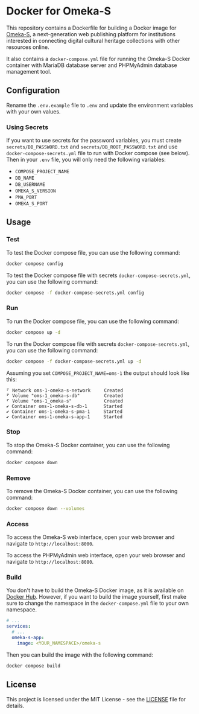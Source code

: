 # Docker for Omeka-S

This repository contains a Dockerfile for building a Docker image for [Omeka-S](https://omeka.org/s/), a next-generation web publishing platform for institutions interested in connecting digital cultural heritage collections with other resources online.

It also contains a `docker-compose.yml` file for running the Omeka-S Docker container with MariaDB database server and PHPMyAdmin database management tool.

## Configuration

Rename the `.env.example` file to `.env` and update the environment variables with your own values.

### Using Secrets

If you want to use secrets for the password variables, you must create `secrets/DB_PASSWORD.txt` and `secrets/DB_ROOT_PASSWORD.txt` and use `docker-compose-secrets.yml` file to run with Docker compose (see below). Then in your `.env` file, you will only need the following variables:

- `COMPOSE_PROJECT_NAME`
- `DB_NAME`
- `DB_USERNAME`
- `OMEKA_S_VERSION`
- `PMA_PORT`
- `OMEKA_S_PORT`

## Usage

### Test

To test the Docker compose file, you can use the following command:

```bash
docker compose config
```

To test the Docker compose file with secrets `docker-compose-secrets.yml`, you can use the following command:

```bash
docker compose -f docker-compose-secrets.yml config
```

### Run

To run the Docker compose file, you can use the following command:

```bash
docker compose up -d
```

To run the Docker compose file with secrets `docker-compose-secrets.yml`, you can use the following command:

```bash
docker compose -f docker-compose-secrets.yml up -d
```

Assuming you set `COMPOSE_PROJECT_NAME=oms-1` the output should look like this:

```
⠋ Network oms-1-omeka-s-network     Created
⠋ Volume "oms-1_omeka-s-db"         Created
⠋ Volume "oms-1_omeka-s"            Created
✔ Container oms-1-omeka-s-db-1      Started
✔ Container oms-1-omeka-s-pma-1     Started
✔ Container oms-1-omeka-s-app-1     Started
```

### Stop

To stop the Omeka-S Docker container, you can use the following command:

```bash
docker compose down
```

### Remove

To remove the Omeka-S Docker container, you can use the following command:

```bash
docker compose down --volumes
```

### Access

To access the Omeka-S web interface, open your web browser and navigate to `http://localhost:8000`.

To access the PHPMyAdmin web interface, open your web browser and navigate to `http://localhost:8080`.

### Build

You don't have to build the Omeka-S Docker image, as it is available on [Docker Hub](https://hub.docker.com/r/solarbaypilot/omeka-s). 
However, if you want to build the image yourself, first make sure to change the namespace in the `docker-compose.yml` file to your own namespace. 

```yaml
# ...
services:
  # ...
  omeka-s-app:
    image: <YOUR_NAMESPACE>/omeka-s
```

Then you can build the image with the following command:

```bash
docker compose build
```

## License

This project is licensed under the MIT License - see the [LICENSE](LICENSE) file for details.